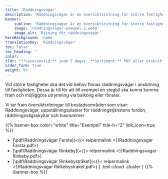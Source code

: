 ```yaml
---
title: 'Räddningsvägar'
description: 'Räddningsvägar är en översiktsritning för större fastigheter som visar uppställningsplatser för räddningstjänstens fordon, räddningsvägsskyltar och husnummer'
banner:
    subline: 'Räddningsvägar är en översiktsritning för större fastigheter som visar uppställningsplatser för räddningstjänstens fordon, räddningsvägsskyltar och husnummer'
    image: 'räddningsvägar-exempel-2.webp'
    image_alt: 'Ritning för räddningsvägar'
heroBackground: 'name'
translationKey: 'Räddningsvägar'
toc: false
toc_heading: ''
color:
tldr: "**Leveranstid:** inom 7 dagar. **Sortiment:** PDF eller utskrift. **Design:** Ritkonsults mall eller er egen design."
order_form: true
weight: 99
---
```


Vid större fastigheter ska det vid behov finnas räddningsvägar i anslutning till fastigheten. Dessa är till för att till exempel en stegbil ska kunna komma fram och möjliggöra utrymning via balkong eller fönster.

Vi tar fram översiktsritningar till bostadsområden som visar: Räddningsvägar, uppställningsplatser för räddningstjänstens fordon, räddningsvägsskyltar och husnummer

{{% banner-box color="white" title="Exempel" title-h="2" link_icon=true %}}
-  [\\pdf\\Räddningsvägar Farsta](<{{< relpermalink >}}Raddningsvagar Farsta.pdf>)
-  [\\pdf\\Räddningsvägar Rinkeby](<{{< relpermalink >}}Raddningsvagar Rinkeby.pdf>)
-  [\\pdf\\Räddningsvägar Rinkebystråket](<{{< relpermalink >}}Raddningsvagar Rinkebystraket.pdf>)
{ .text-cloud .cluster }
{{% /banner-box %}}